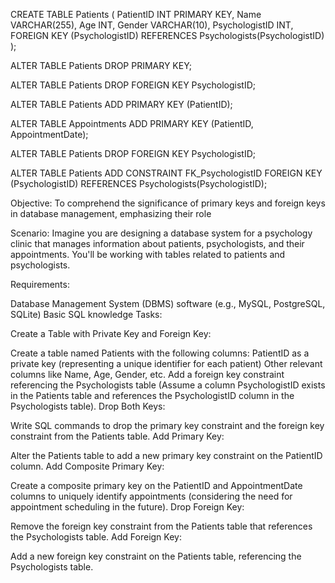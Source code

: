 CREATE TABLE Patients (
    PatientID INT PRIMARY KEY,
    Name VARCHAR(255),
    Age INT,
    Gender VARCHAR(10),
    PsychologistID INT,
    FOREIGN KEY (PsychologistID) REFERENCES Psychologists(PsychologistID)
);

ALTER TABLE Patients
DROP PRIMARY KEY;

ALTER TABLE Patients
DROP FOREIGN KEY PsychologistID;

ALTER TABLE Patients
ADD PRIMARY KEY (PatientID);

ALTER TABLE Appointments
ADD PRIMARY KEY (PatientID, AppointmentDate);

ALTER TABLE Patients
DROP FOREIGN KEY PsychologistID;

ALTER TABLE Patients
ADD CONSTRAINT FK_PsychologistID
FOREIGN KEY (PsychologistID) REFERENCES Psychologists(PsychologistID);


Objective: To comprehend the significance of primary keys and foreign keys in database management, emphasizing their role

Scenario:
Imagine you are designing a database system for a psychology clinic that manages information about patients, psychologists, and their appointments. You'll be working with tables related to patients and psychologists.

Requirements:

Database Management System (DBMS) software (e.g., MySQL, PostgreSQL, SQLite)
Basic SQL knowledge
Tasks:

Create a Table with Private Key and Foreign Key:

Create a table named Patients with the following columns:
PatientID as a private key (representing a unique identifier for each patient)
Other relevant columns like Name, Age, Gender, etc.
Add a foreign key constraint referencing the Psychologists table (Assume a column PsychologistID exists in the Patients table and references the PsychologistID column in the Psychologists table).
Drop Both Keys:

Write SQL commands to drop the primary key constraint and the foreign key constraint from the Patients table.
Add Primary Key:

Alter the Patients table to add a new primary key constraint on the PatientID column.
Add Composite Primary Key:

Create a composite primary key on the PatientID and AppointmentDate columns to uniquely identify appointments (considering the need for appointment scheduling in the future).
Drop Foreign Key:

Remove the foreign key constraint from the Patients table that references the Psychologists table.
Add Foreign Key:

Add a new foreign key constraint on the Patients table, referencing the Psychologists table.

